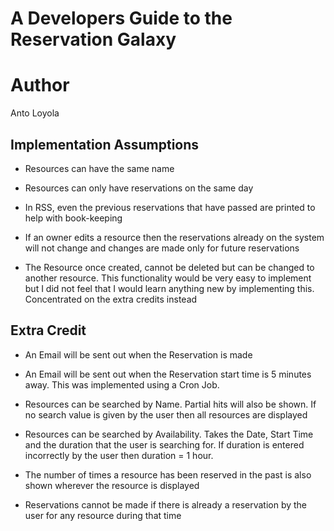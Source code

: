 # A Developers Guide to the Reservation Galaxy

# Author

Anto Loyola

## Implementation Assumptions

- Resources can have the same name

- Resources can only have reservations on the same day

- In RSS, even the previous reservations that have passed are printed to help with book-keeping

- If an owner edits a resource then the reservations already on the system will not change and changes are made only for future reservations

- The Resource once created, cannot be deleted but can be changed to another resource. This functionality would be very easy to implement but I did not feel that I would learn anything new by implementing this. Concentrated on the extra credits instead 


## Extra Credit

- An Email will be sent out when the Reservation is made

- An Email will be sent out when the Reservation start time is 5 minutes away. This was implemented using a Cron Job.

- Resources can be searched by Name. Partial hits will also be shown. If no search value is given by the user then all resources are displayed

- Resources can be searched by Availability. Takes the Date, Start Time and the duration that the user is searching for. If duration is entered incorrectly by the user then duration = 1 hour.

- The number of times a resource has been reserved in the past is also shown wherever the resource is displayed

- Reservations cannot be made if there is already a reservation by the user for any resource during that time
